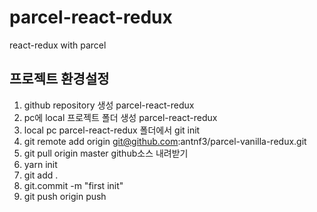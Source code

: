 # parcel-react-redux

react-redux with parcel

## 프로젝트 환경설정

1. github repository 생성 parcel-react-redux
2. pc에 local 프로젝트 폴더 생성 parcel-react-redux
3. local pc parcel-react-redux 폴더에서 git init
4. git remote add origin git@github.com:antnf3/parcel-vanilla-redux.git
5. git pull origin master github소스 내려받기
6. yarn init
7. git add .
8. git.commit -m "first init"
9. git push origin push
